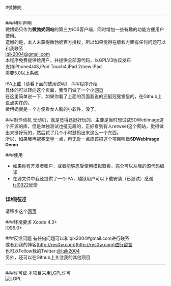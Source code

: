 #微博奶
********************
###特别声明  
微博奶只作为**微勃奶网站**的第三方iOS客户端，同时增加一些有趣的功能方便用户使用。  
遗憾的是，本人未获得微勃奶官方授权，所以如果觉得在版权方面有任何问题可以和我联系  
<lqik2004@gmail.com>  
本程序免费提供给用户，并提供全部源代码，以GPLV3协议发布  
支持iPhone4/4S,iPod Touch4,iPad 2/new iPad  
需要5.0以上系统

IPA[下载](https://raw.github.com/lqik2004/WeiboNai/master/WeiBoNai.ipa)（请看下面的使用说明）
###程序介绍  
具体的可以转向这个页面，我专门做了一个小[网页](http://www.smore.com/en42)  
在这里简单说一下，如果你看了上面的页面我说的还挺冠冕堂皇的，在Github上说点实在的。  
微博奶就是一个方便看女人胸的小软件，没了。  

###制作动机
无动机，就是觉得还挺好玩的，主要是当时想试试SDWebImage这个开源的库，但是单独测试也挺无趣的，正好看到有人retweet这个网站，觉得做出来挺好玩的，然后花了几个小时鼓捣出来这么一个东西。  
所以，如果我再冠冕堂皇一点，再无耻一点应该把这个项目叫做**SDWebImage Demo**  

###使用
* 如果你有开发者账户，或者能够忍受使用模拟器看，完全可以从我的源代码编译
* 在源文件中我还提供了一个IPA，越狱用户可以下载安装（已测试）感谢[tsl0922](http://my.oschina.net/tsl0922)反馈  

### 详细描述
请移步这个[网页](http://www.smore.com/en42)  

###环境要求
Xcode 4.3+  
iOS5.0+

###反馈问题
有任何问题可以和lqik2004#gmail.com进行联系  
或者到我的博客[http://res0w.com](http://res0w.com)进行留言  
也可以Follow我的Twitter:[@lqik2004](https://twitter.com/lqik2004)  
另外，还可以在Github上关注我的其他项目
********************
###许可证
本项目采用[LGPL](http://www.gnu.org/copyleft/lesser.html)许可  
![LGPL](http://www.gnu.org/graphics/lgplv3-147x51.png)
